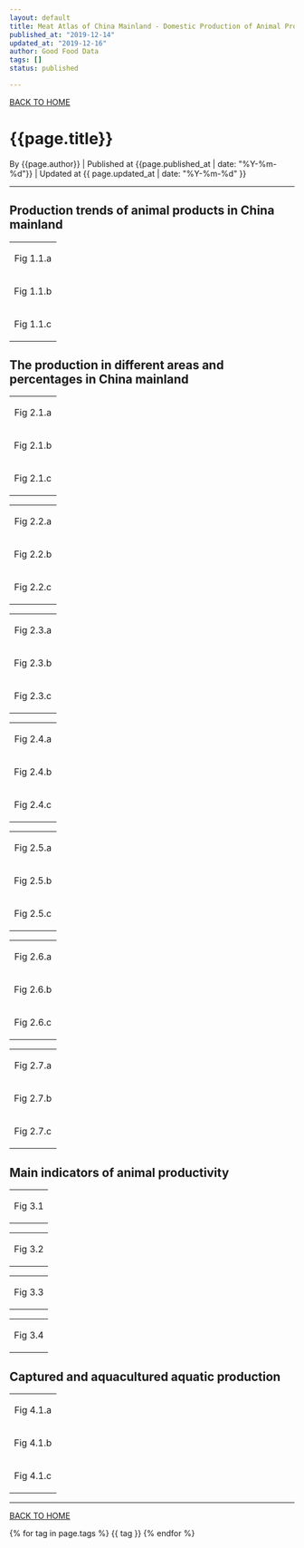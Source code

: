 ```yaml
---
layout: default
title: Meat Atlas of China Mainland - Domestic Production of Animal Products
published_at: "2019-12-14"
updated_at: "2019-12-16"
author: Good Food Data
tags: []
status: published

---
```



[BACK TO HOME](https://tane-rs.github.io/meat_atlas/)


# {{page.title}}
By {{page.author}} | 
Published at {{page.published_at | date: "%Y-%m-%d"}} | 
Updated at {{ page.updated_at | date: "%Y-%m-%d" }}

---

## Production trends of animal products in China mainland 

<table>
    <tr>
        <td style="text-align: center;">
            <img src="https://raw.githubusercontent.com/tane-rs/meat_atlas/gh-pages/results/CN_AnimalProduction/img/01-Outputs of Animal Produced Food in China (mainland)-line.png" alt=""/>
            <p>Fig 1.1.a</p>
        </td>
    </tr>
    <tr>
        <td style="text-align: center;">
            <img src="https://raw.githubusercontent.com/tane-rs/meat_atlas/gh-pages/results/CN_AnimalProduction/img/01-Outputs of Animal Produced Food in China (mainland)-bar.png" alt=""/>
            <p>Fig 1.1.b</p>
        </td>
    </tr>
    <tr>
        <td style="text-align: center;">
            <img src="https://raw.githubusercontent.com/tane-rs/meat_atlas/gh-pages/results/CN_AnimalProduction/img/01-Percentages (%) of Outputs of Animal Produced Food in China (mainland).png" alt=""/>
            <p>Fig 1.1.c</p>
        </td>
    </tr>
</table>

##  The production in different areas and percentages in China mainland 

<table>
    <tr>
        <td style="text-align: center;">
            <img src="https://raw.githubusercontent.com/tane-rs/meat_atlas/gh-pages/results/CN_AnimalProduction/map/02-Pigmeat Production in 2016 (Million Tonnes).png" alt=""/>
            <p>Fig 2.1.a</p>
        </td>
    </tr>
    <tr>
        <td style="text-align: center;">
            <img src="https://raw.githubusercontent.com/tane-rs/meat_atlas/gh-pages/results/CN_AnimalProduction/img/02-Pigmeat Production in Different Areas in 2016.png" alt=""/>
            <p>Fig 2.1.b</p>
        </td>
    </tr>
    <tr>
        <td style="text-align: center;">
            <img src="https://raw.githubusercontent.com/tane-rs/meat_atlas/gh-pages/results/CN_AnimalProduction/img/02-Areas' Pigmeat Production as Percentages of the Nation in 2016-pie.png" alt=""/>
            <p>Fig 2.1.c</p>
        </td>
    </tr>
</table>

<table>
    <tr>
        <td style="text-align: center;">
            <img src="https://raw.githubusercontent.com/tane-rs/meat_atlas/gh-pages/results/CN_AnimalProduction/map/02-Bovine Meat Production in 2016 (Million Tonnes).png" alt=""/>
            <p>Fig 2.2.a</p>
        </td>
    </tr>
    <tr>
        <td style="text-align: center;">
            <img src="https://raw.githubusercontent.com/tane-rs/meat_atlas/gh-pages/results/CN_AnimalProduction/img/02-Bovine Meat Production in Different Areas in 2016.png" alt=""/>
            <p>Fig 2.2.b</p>
        </td>
    </tr>
    <tr>
        <td style="text-align: center;">
            <img src="https://raw.githubusercontent.com/tane-rs/meat_atlas/gh-pages/results/CN_AnimalProduction/img/02-Areas' Bovine Meat Production as Percentages of the Nation in 2016-pie.png" alt=""/>
            <p>Fig 2.2.c</p>
        </td>
    </tr>
</table>

<table>
    <tr>
        <td style="text-align: center;">
            <img src="https://raw.githubusercontent.com/tane-rs/meat_atlas/gh-pages/results/CN_AnimalProduction/map/02-Mutton & Goat Meat Production in 2016 (Million Tonnes).png" alt=""/>
            <p>Fig 2.3.a</p>
        </td>
    </tr>
    <tr>
        <td style="text-align: center;">
            <img src="https://raw.githubusercontent.com/tane-rs/meat_atlas/gh-pages/results/CN_AnimalProduction/img/02-Mutton & Goat Meat Production in Different Areas in 2016.png" alt=""/>
            <p>Fig 2.3.b</p>
        </td>
    </tr>
    <tr>
        <td style="text-align: center;">
            <img src="https://raw.githubusercontent.com/tane-rs/meat_atlas/gh-pages/results/CN_AnimalProduction/img/02-Areas' Mutton & Goat Meat Production as Percentages of the Nation in 2016-pie.png" alt=""/>
            <p>Fig 2.3.c</p>
        </td>
    </tr>
</table>

<table>
    <tr>
        <td style="text-align: center;">
            <img src="https://raw.githubusercontent.com/tane-rs/meat_atlas/gh-pages/results/CN_AnimalProduction/map/02-Poultry Meat Production in 2016 (Million Tonnes).png" alt=""/>
            <p>Fig 2.4.a</p>
        </td>
    </tr>
    <tr>
        <td style="text-align: center;">
            <img src="https://raw.githubusercontent.com/tane-rs/meat_atlas/gh-pages/results/CN_AnimalProduction/img/02-Poultry Meat Production in Different Areas in 2016.png" alt=""/>
            <p>Fig 2.4.b</p>
        </td>
    </tr>
    <tr>
        <td style="text-align: center;">
            <img src="https://raw.githubusercontent.com/tane-rs/meat_atlas/gh-pages/results/CN_AnimalProduction/img/02-Areas' Poultry Meat Production as Percentages of the Nation in 2016-pie.png" alt=""/>
            <p>Fig 2.4.c</p>
        </td>
    </tr>
</table>

<table>
    <tr>
        <td style="text-align: center;">
            <img src="https://raw.githubusercontent.com/tane-rs/meat_atlas/gh-pages/results/CN_AnimalProduction/map/02-Aquatic Animals Production in 2016 (Million Tonnes).png" alt=""/>
            <p>Fig 2.5.a</p>
        </td>
    </tr>
    <tr>
        <td style="text-align: center;">
            <img src="https://raw.githubusercontent.com/tane-rs/meat_atlas/gh-pages/results/CN_AnimalProduction/img/02-Aquatic Animals Production in Different Areas in 2016.png" alt=""/>
            <p>Fig 2.5.b</p>
        </td>
    </tr>
    <tr>
        <td style="text-align: center;">
            <img src="https://raw.githubusercontent.com/tane-rs/meat_atlas/gh-pages/results/CN_AnimalProduction/img/02-Areas' Aquatic Animals Production as Percentages of the Nation in 2016-pie.png" alt=""/>
            <p>Fig 2.5.c</p>
        </td>
    </tr>
</table>

<table>
    <tr>
        <td style="text-align: center;">
            <img src="https://raw.githubusercontent.com/tane-rs/meat_atlas/gh-pages/results/CN_AnimalProduction/map/02-Eggs Production in 2016 (Million Tonnes).png" alt=""/>
            <p>Fig 2.6.a</p>
        </td>
    </tr>
    <tr>
        <td style="text-align: center;">
            <img src="https://raw.githubusercontent.com/tane-rs/meat_atlas/gh-pages/results/CN_AnimalProduction/img/02-Eggs Production in Different Areas in 2016.png" alt=""/>
            <p>Fig 2.6.b</p>
        </td>
    </tr>
    <tr>
        <td style="text-align: center;">
            <img src="https://raw.githubusercontent.com/tane-rs/meat_atlas/gh-pages/results/CN_AnimalProduction/img/02-Areas' Eggs Production as Percentages of the Nation in 2016-pie.png" alt=""/>
            <p>Fig 2.6.c</p>
        </td>
    </tr>
</table>

<table>
    <tr>
        <td style="text-align: center;">
            <img src="https://raw.githubusercontent.com/tane-rs/meat_atlas/gh-pages/results/CN_AnimalProduction/map/02-Milk Production in 2016 (Million Tonnes).png" alt=""/>
            <p>Fig 2.7.a</p>
        </td>
    </tr>
    <tr>
        <td style="text-align: center;">
            <img src="https://raw.githubusercontent.com/tane-rs/meat_atlas/gh-pages/results/CN_AnimalProduction/img/02-Milk Production in Different Areas in 2016.png" alt=""/>
            <p>Fig 2.7.b</p>
        </td>
    </tr>
    <tr>
        <td style="text-align: center;">
            <img src="https://raw.githubusercontent.com/tane-rs/meat_atlas/gh-pages/results/CN_AnimalProduction/img/02-Areas' Milk Production as Percentages of the Nation in 2016-pie.png" alt=""/>
            <p>Fig 2.7.c</p>
        </td>
    </tr>
</table>


##  Main indicators of animal productivity

<table>
    <tr>
        <td style="text-align: center;">
            <img src="https://raw.githubusercontent.com/tane-rs/meat_atlas/gh-pages/results/CN_AnimalProduction/img/03-Main Indicators of Pig Productivity.png" alt=""/>
            <p>Fig 3.1</p>
        </td>
    </tr>
</table>

<table>
    <tr>
        <td style="text-align: center;">
            <img src="https://raw.githubusercontent.com/tane-rs/meat_atlas/gh-pages/results/CN_AnimalProduction/img/03-Main Indicators of Cattle Productivity.png" alt=""/>
            <p>Fig 3.2</p>
        </td>
    </tr>
</table>

<table>
    <tr>
        <td style="text-align: center;">
            <img src="https://raw.githubusercontent.com/tane-rs/meat_atlas/gh-pages/results/CN_AnimalProduction/img/03-Main Indicators of Goat & Sheep Productivity.png" alt=""/>
            <p>Fig 3.3</p>
        </td>
    </tr>
</table>

<table>
    <tr>
        <td style="text-align: center;">
            <img src="https://raw.githubusercontent.com/tane-rs/meat_atlas/gh-pages/results/CN_AnimalProduction/img/03-Main Indicators of Birds Productivity.png" alt=""/>
            <p>Fig 3.4</p>
        </td>
    </tr>
</table>


## Captured and aquacultured aquatic production

<table>
    <tr>
        <td style="text-align: center;">
            <img src="https://raw.githubusercontent.com/tane-rs/meat_atlas/gh-pages/results/CN_AnimalProduction/img/04-Captured and Aquacultured Aquatic in China, mainland-line.png" alt=""/>
            <p>Fig 4.1.a</p>
        </td>
    </tr>
    <tr>
        <td style="text-align: center;">
            <img src="https://raw.githubusercontent.com/tane-rs/meat_atlas/gh-pages/results/CN_AnimalProduction/img/04-Captured and Aquacultured Aquatic in China, mainland-bar.png" alt=""/>
            <p>Fig 4.1.b</p>
        </td>
    </tr>
    <tr>
        <td style="text-align: center;">
            <img src="https://raw.githubusercontent.com/tane-rs/meat_atlas/gh-pages/results/CN_AnimalProduction/img/04-Percentages (%) of Captured and Aquacultured Aquatic in China (mainland).png" alt=""/>
            <p>Fig 4.1.c</p>
        </td>
    </tr>
</table>

---


[BACK TO HOME](https://tane-rs.github.io/meat_atlas/)


{% for tag in page.tags %}
  {{ tag }}
{% endfor %}
